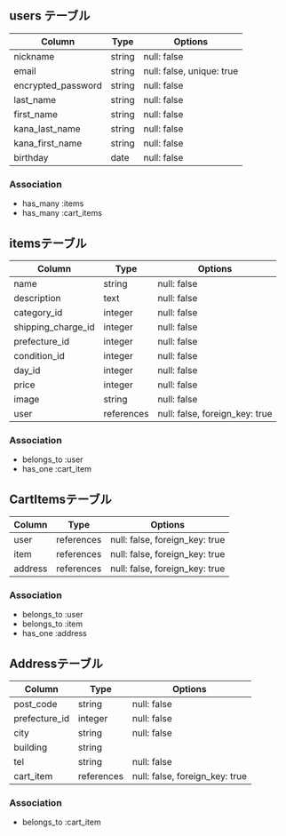 ## users テーブル ##

| Column                        | Type   | Options                   |
|-------------------------------|--------|---------------------------|
| nickname                      | string | null: false               |
| email                         | string | null: false, unique: true |
| encrypted_password            | string | null: false               |
| last_name                     | string | null: false               |
| first_name                    | string | null: false               |
| kana_last_name                | string | null: false               |
| kana_first_name               | string | null: false               |
| birthday                      | date   | null: false               |

### Association
- has_many :items
- has_many :cart_items


## itemsテーブル ##
| Column             | Type       | Options                        |
|--------------------|------------|--------------------------------|
| name               | string     | null: false                    |
| description        | text       | null: false                    |
| category_id        | integer    | null: false                    |
| shipping_charge_id | integer    | null: false                    |
| prefecture_id      | integer    | null: false                    |
| condition_id       | integer    | null: false                    |
| day_id             | integer    | null: false                    |
| price              | integer    | null: false                    |
| image              | string     | null: false                    |
| user               | references | null: false, foreign_key: true |

### Association ###
- belongs_to :user
- has_one :cart_item


## CartItemsテーブル ##
| Column     | Type       | Options                        |
|------------|------------|--------------------------------|
| user       | references | null: false, foreign_key: true |
| item       | references | null: false, foreign_key: true |
| address    | references | null: false, foreign_key: true |

### Association ###
- belongs_to :user
- belongs_to :item
- has_one :address


## Addressテーブル ##
| Column        | Type       | Options                        |
|---------------|------------|--------------------------------|
| post_code     | string     | null: false                    |
| prefecture_id | integer    | null: false                    |
| city          | string     | null: false                    |
| building      | string     |                                |
| tel           | string     | null: false                    |
| cart_item      | references | null: false, foreign_key: true |

### Association ###
- belongs_to :cart_item